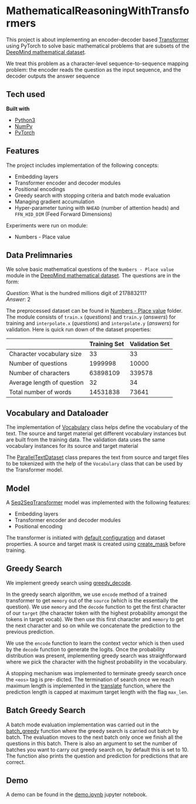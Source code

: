 # MathematicalReasoningWithTransformers

This project is about implementing an encoder-decoder based [Transformer](https://arxiv.org/abs/1706.03762) using PyTorch to solve basic mathematical problems that are subsets of the [DeepMind mathematical dataset](https://github.com/deepmind/mathematics_dataset).

We treat this problem as a character-level sequence-to-sequence mapping problem: the encoder reads the question as the input sequence, and the decoder outputs the answer sequence

## Tech used
<b>Built with</b>
- [Python3](https://www.python.org)
- [NumPy](https://numpy.org)
- [PyTorch](https://pytorch.org)

## Features
The project includes implementation of the following concepts:
- Embedding layers
- Transformer encoder and decoder modules
- Positional encodings
- Greedy search with stopping criteria and batch mode evaluation
- Managing gradient accumulation
- Hyper-parameter tuning with `NHEAD` (number of attention heads) and `FFN_HID_DIM` (Feed Forward Dimensions)

Experiments were run on module:
- Numbers - Place value

## Data Prelimnaries
We solve basic mathematical questions of the `Numbers - Place value` module in the [DeepMind mathematical dataset](https://github.com/deepmind/mathematics_dataset). The questions are in the form:

_Question_: What is the hundred millions digit of 217883211? \
_Answer_: 2

The preprocessed dataset can be found in [Numbers - Place value](./data/numbers__place_value/) folder. The module consists of `train.x` (_questions_) and `train.y` (_answers_) for training and `interpolate.x` (_questions_) and `interpolate.y` (_answers_) for validation. Here is quick run down of the dataset properties:


|       | Training Set | Validation Set |
| ----------- | ----------- | ----------- |
| Character vocabulary size      | 33       | 33       |
| Number of questions   | 1999998        | 10000        |
| Number of characters      | 63898109       | 339578       |
| Average length of question   | 32        | 34        |
| Total number of words      | 14531838       | 73641       |

## Vocabulary and Dataloader
The implementation of [Vocabulary](./src/vocabulary.py) class helps define the vocabulary of the text. The source and target material get different vocabulary instances but are built from the training data. The validation data uses the same vocabulary instances for its source and target material

The [ParallelTextDataset](./src/text_dataset.py) class prepares the text from source and target files to be tokenized with the help of the `Vocabulary` class that can be used by the Transformer model.

## Model
A [Seq2SeqTransformer](./src/model.py) model was implemented with the following features:
- Embedding layers
- Transformer encoder and decoder modules
- Positional encoding

The transformer is initiated with [default configuration](./config/defaults.py) and dataset properties. A source and target mask is created using [create_mask](./src/utils.py#L20) before training.

## Greedy Search
We implement greedy search using [greedy_decode](./src/utils.py#L76). 

In the greedy search algorithm, we use `encode` method of a trained transformer to get `memory` out of the `source` (which is the essentially the question). We use `memory` and the `decode` function to get the first character of our `target` (the character token with the highest probability amongst the tokens in target vocab). We then use this first character and `memory` to get the next character and so on while we concatenate the prediction to the previous prediction.

We use the `encode` function to learn the context vector which is then used by the `decode` function to generate the logits. Once the probability distribution was present, implementing greedy search was straightforward where we pick the character with the highest probability in the vocabulary.

A stopping mechanism was implemented to terminate greedy search once the `<eos>` tag is pre- dicted. The termination of search once we reach maximum length is implemented in the [translate](./src/utils.py#L98) function, where the prediction length is capped at maximum target length with the flag `max_len`.

## Batch Greedy Search
A batch mode evaluation implementation was carried out in the [batch_greedy](./src/utils.py#L107) function where the greedy search is carried out batch by batch. The evaluation moves to the next batch only once we finish all the questions in this batch. There is also an argument to set the number of batches you want to carry out greedy search on, by default this is set to 10. The function also prints the question and prediction for predictions that are correct.

## Demo
A demo can be found in the [demo.ipynb](./demo.ipynb) jupyter notebook.